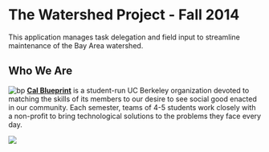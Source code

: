 The Watershed Project - Fall 2014
================

This application manages task delegation and field input to streamline maintenance of the Bay Area watershed.

Who We Are
----------
![bp](http://bptech.berkeley.edu/assets/logo-full-large-d6419503b443e360bc6c404a16417583.png "BP Banner")
**[Cal Blueprint](http://www.calblueprint.org/)** is a student-run UC Berkeley organization devoted to matching the skills of its members to our desire to see social good enacted in our community. Each semester, teams of 4-5 students work closely with a non-profit to bring technological solutions to the problems they face every day.

![](https://codeship.com/projects/563199d0-ae7c-0132-7ed9-2ecd9a04cc80/status?branch=master)

